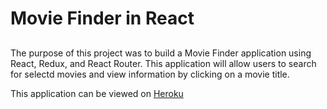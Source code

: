 # Movie Finder in React

##
The purpose of this project was to build a Movie Finder application using React, Redux, and React Router. This application will allow users to search for selectd movies and view information by clicking on a movie title. 

This application can be viewed on [Heroku](https://young-reaches-17102.herokuapp.com/#/)
